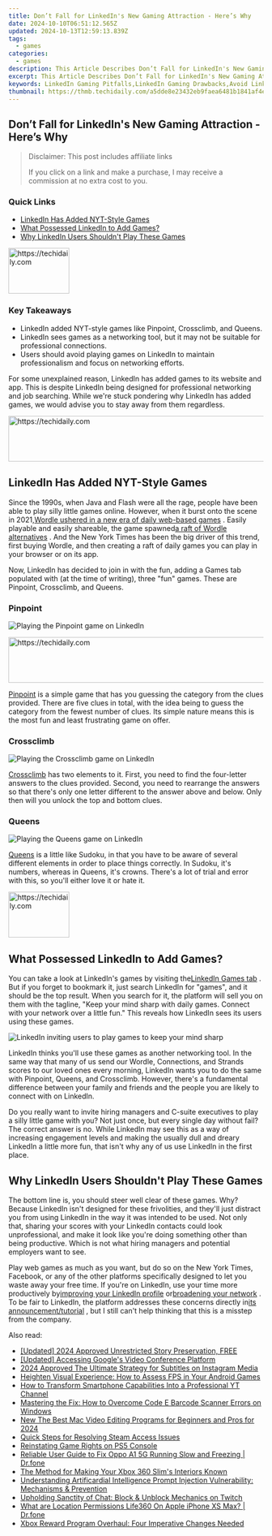 ```yaml
---
title: Don’t Fall for LinkedIn's New Gaming Attraction - Here’s Why
date: 2024-10-10T06:51:12.565Z
updated: 2024-10-13T12:59:13.839Z
tags:
  - games
categories:
  - games
description: This Article Describes Don’t Fall for LinkedIn's New Gaming Attraction - Here’s Why
excerpt: This Article Describes Don’t Fall for LinkedIn's New Gaming Attraction - Here’s Why
keywords: LinkedIn Gaming Pitfalls,LinkedIn Gaming Drawbacks,Avoid LinkedIn Games,LinkedIn Profit Gaming,Reconsider LinkedIn Gaming,LinkedIn Gamification Pros,Why Avoid LinkedIn Gaming
thumbnail: https://thmb.techidaily.com/a5dde8e23432eb9faea6481b1841af4ec33dc75da64317f31b7964d607abcd74.jpg
---
```


## Don’t Fall for LinkedIn's New Gaming Attraction - Here’s Why

>  Disclaimer: This post includes affiliate links
>
>  If you click on a link and make a purchase, I may receive a commission at no extra cost to you.
>

### Quick Links

* [LinkedIn Has Added NYT-Style Games](#linkedin-has-added-nyt-style-games)
* [What Possessed LinkedIn to Add Games?](#what-possessed-linkedin-to-add-games)
* [Why LinkedIn Users Shouldn't Play These Games](#why-linkedin-users-shouldn-39-t-play-these-games)

<!-- affiliate ads begin -->
<a href="https://bluettiit.sjv.io/c/5597632/2148127/17093" target="_top" id="2148127">
  <img src="//a.impactradius-go.com/display-ad/17093-2148127" border="0" alt="https://techidaily.com" width="120" height="90"/>
</a>
<img height="0" width="0" src="https://bluettiit.sjv.io/i/5597632/2148127/17093" style="position:absolute;visibility:hidden;" border="0" />
<!-- affiliate ads end -->

### Key Takeaways

* LinkedIn added NYT-style games like Pinpoint, Crossclimb, and Queens.
* LinkedIn sees games as a networking tool, but it may not be suitable for professional connections.
* Users should avoid playing games on LinkedIn to maintain professionalism and focus on networking efforts.

 For some unexplained reason, LinkedIn has added games to its website and app. This is despite LinkedIn being designed for professional networking and job searching. While we're stuck pondering why LinkedIn has added games, we would advise you to stay away from them regardless.

<!-- affiliate ads begin -->
<a href="https://bluettius.sjv.io/c/5597632/2139111/17108" target="_top" id="2139111">
  <img src="//a.impactradius-go.com/display-ad/17108-2139111" border="0" alt="https://techidaily.com" width="728" height="90"/>
</a>
<img height="0" width="0" src="https://bluettius.sjv.io/i/5597632/2139111/17108" style="position:absolute;visibility:hidden;" border="0" />
<!-- affiliate ads end -->

## LinkedIn Has Added NYT-Style Games

 Since the 1990s, when Java and Flash were all the rage, people have been able to play silly little games online. However, when it burst onto the scene in 2021,[Wordle ushered in a new era of daily web-based games](https://www.makeuseof.com/what-is-wordle/) . Easily playable and easily shareable, the game spawned[a raft of Wordle alternatives](https://www.makeuseof.com/best-wordle-alternatives/) . And the New York Times has been the big driver of this trend, first buying Wordle, and then creating a raft of daily games you can play in your browser or on its app.

 Now, LinkedIn has decided to join in with the fun, adding a Games tab populated with (at the time of writing), three "fun" games. These are Pinpoint, Crossclimb, and Queens.

### Pinpoint

![Playing the Pinpoint game on LinkedIn](https://static1.makeuseofimages.com/wordpress/wp-content/uploads/2024/05/pinpoint-linkedin-games.png)

<!-- affiliate ads begin -->
<a href="https://bluettieu.pxf.io/c/5597632/2141676/17091" target="_top" id="2141676">
  <img src="//a.impactradius-go.com/display-ad/17091-2141676" border="0" alt="https://techidaily.com" width="728" height="90"/>
</a>
<img height="0" width="0" src="https://bluettieu.pxf.io/i/5597632/2141676/17091" style="position:absolute;visibility:hidden;" border="0" />
<!-- affiliate ads end -->

[Pinpoint](https://www.linkedin.com/games/pinpoint/) is a simple game that has you guessing the category from the clues provided. There are five clues in total, with the idea being to guess the category from the fewest number of clues. Its simple nature means this is the most fun and least frustrating game on offer.

### Crossclimb

![Playing the Crossclimb game on LinkedIn](https://static1.makeuseofimages.com/wordpress/wp-content/uploads/2024/05/crossclimb-linkedin-games.png)

[Crossclimb](https://www.linkedin.com/games/crossclimb/) has two elements to it. First, you need to find the four-letter answers to the clues provided. Second, you need to rearrange the answers so that there's only one letter different to the answer above and below. Only then will you unlock the top and bottom clues.

### Queens

![Playing the Queens game on LinkedIn](https://static1.makeuseofimages.com/wordpress/wp-content/uploads/2024/05/queens-linkedin-games.png)

[Queens](https://www.linkedin.com/games/queens/) is a little like Sudoku, in that you have to be aware of several different elements in order to place things correctly. In Sudoku, it's numbers, whereas in Queens, it's crowns. There's a lot of trial and error with this, so you'll either love it or hate it.

<!-- affiliate ads begin -->
<a href="https://aligracehair.sjv.io/c/5597632/2135394/19272" target="_top" id="2135394">
  <img src="//a.impactradius-go.com/display-ad/19272-2135394" border="0" alt="https://techidaily.com" width="120" height="90"/>
</a>
<img height="0" width="0" src="https://aligracehair.sjv.io/i/5597632/2135394/19272" style="position:absolute;visibility:hidden;" border="0" />
<!-- affiliate ads end -->

## What Possessed LinkedIn to Add Games?

 You can take a look at LinkedIn's games by visiting the[LinkedIn Games tab](https://www.linkedin.com/games/) . But if you forget to bookmark it, just search LinkedIn for "games", and it should be the top result. When you search for it, the platform will sell you on them with the tagline, "Keep your mind sharp with daily games. Connect with your network over a little fun." This reveals how LinkedIn sees its users using these games.

![LinkedIn inviting users to play games to keep your mind sharp](https://static1.makeuseofimages.com/wordpress/wp-content/uploads/2024/05/linked-in-games-search-result.png)

 LinkedIn thinks you'll use these games as another networking tool. In the same way that many of us send our Wordle, Connections, and Strands scores to our loved ones every morning, LinkedIn wants you to do the same with Pinpoint, Queens, and Crossclimb. However, there's a fundamental difference between your family and friends and the people you are likely to connect with on LinkedIn.

 Do you really want to invite hiring managers and C-suite executives to play a silly little game with you? Not just once, but every single day without fail? The correct answer is no. While LinkedIn may see this as a way of increasing engagement levels and making the usually dull and dreary LinkedIn a little more fun, that isn't why any of us use LinkedIn in the first place.

## Why LinkedIn Users Shouldn't Play These Games

 The bottom line is, you should steer well clear of these games. Why? Because LinkedIn isn't designed for these frivolities, and they'll just distract you from using LinkedIn in the way it was intended to be used. Not only that, sharing your scores with your LinkedIn contacts could look unprofessional, and make it look like you're doing something other than being productive. Which is not what hiring managers and potential employers want to see.

 Play web games as much as you want, but do so on the New York Times, Facebook, or any of the other platforms specifically designed to let you waste away your free time. If you're on LinkedIn, use your time more productively by[improving your LinkedIn profile](https://www.makeuseof.com/linkedin-how-to-improve-profile-with-ai/) or[broadening your network](https://www.makeuseof.com/ways-to-build-professional-network-linkedin/) . To be fair to LinkedIn, the platform addresses these concerns directly in[its announcement/tutorial](https://www.linkedin.com/pulse/how-play-games-linkedin-seriously-michaelaalexis-gqwre/) , but I still can't help thinking that this is a misstep from the company.

<ins class="adsbygoogle"
     style="display:block"
     data-ad-format="autorelaxed"
     data-ad-client="ca-pub-7571918770474297"
     data-ad-slot="1223367746"></ins>

<ins class="adsbygoogle"
     style="display:block"
     data-ad-client="ca-pub-7571918770474297"
     data-ad-slot="8358498916"
     data-ad-format="auto"
     data-full-width-responsive="true"></ins>

<span class="atpl-alsoreadstyle">Also read:</span>
<div><ul>
<li><a href="https://instagram-videos.techidaily.com/updated-2024-approved-unrestricted-story-preservation-free/"><u>[Updated] 2024 Approved Unrestricted Story Preservation, FREE</u></a></li>
<li><a href="https://digital-screen-recording.techidaily.com/updated-accessing-googles-video-conference-platform/"><u>[Updated] Accessing Google's Video Conference Platform</u></a></li>
<li><a href="https://instagram-video-recordings.techidaily.com/2024-approved-the-ultimate-strategy-for-subtitles-on-instagram-media/"><u>2024 Approved The Ultimate Strategy for Subtitles on Instagram Media</u></a></li>
<li><a href="https://games-able.techidaily.com/heighten-visual-experience-how-to-assess-fps-in-your-android-games/"><u>Heighten Visual Experience: How to Assess FPS in Your Android Games</u></a></li>
<li><a href="https://youtube-videos.techidaily.com/how-to-transform-smartphone-capabilities-into-a-professional-yt-channel/"><u>How to Transform Smartphone Capabilities Into a Professional YT Channel</u></a></li>
<li><a href="https://tech-renaissance.techidaily.com/mastering-the-fix-how-to-overcome-code-e-barcode-scanner-errors-on-windows/"><u>Mastering the Fix: How to Overcome Code E Barcode Scanner Errors on Windows</u></a></li>
<li><a href="https://video-content-creator.techidaily.com/new-the-best-mac-video-editing-programs-for-beginners-and-pros-for-2024/"><u>New The Best Mac Video Editing Programs for Beginners and Pros for 2024</u></a></li>
<li><a href="https://games-able.techidaily.com/quick-steps-for-resolving-steam-access-issues/"><u>Quick Steps for Resolving Steam Access Issues</u></a></li>
<li><a href="https://games-able.techidaily.com/reinstating-game-rights-on-ps5-console/"><u>Reinstating Game Rights on PS5 Console</u></a></li>
<li><a href="https://howto.techidaily.com/reliable-user-guide-to-fix-oppo-a1-5g-running-slow-and-freezing-drfone-by-drfone-fix-android-problems-fix-android-problems/"><u>Reliable User Guide to Fix Oppo A1 5G Running Slow and Freezing | Dr.fone</u></a></li>
<li><a href="https://games-able.techidaily.com/the-method-for-making-your-xbox-360-slims-interiors-known/"><u>The Method for Making Your Xbox 360 Slim's Interiors Known</u></a></li>
<li><a href="https://tech-hub.techidaily.com/understanding-artificardial-intelligence-prompt-injection-vulnerability-mechanisms-and-prevention/"><u>Understanding Artificardial Intelligence Prompt Injection Vulnerability: Mechanisms & Prevention</u></a></li>
<li><a href="https://games-able.techidaily.com/upholding-sanctity-of-chat-block-and-unblock-mechanics-on-twitch/"><u>Upholding Sanctity of Chat: Block & Unblock Mechanics on Twitch</u></a></li>
<li><a href="https://fake-location.techidaily.com/what-are-location-permissions-life360-on-apple-iphone-xs-max-drfone-by-drfone-virtual-ios/"><u>What are Location Permissions Life360 On Apple iPhone XS Max? | Dr.fone</u></a></li>
<li><a href="https://games-able.techidaily.com/xbox-reward-program-overhaul-four-imperative-changes-needed/"><u>Xbox Reward Program Overhaul: Four Imperative Changes Needed</u></a></li>
</ul></div>

